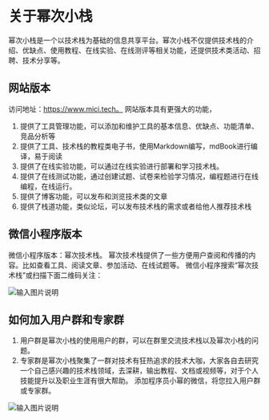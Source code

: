 # 关于幂次小栈

幂次小栈是一个以技术栈为基础的信息共享平台。幂次小栈不仅提供技术栈的介绍、优缺点、使用教程、在线实验、在线测评等相关功能，还提供技术类活动、招聘、技术分享等。

## 网站版本
访问地址：https://www.mici.tech。
网站版本具有更强大的功能，
1. 提供了工具管理功能，可以添加和维护工具的基本信息、优缺点、功能清单、竞品分析等
2. 提供了工具、技术栈的教程类电子书，使用Markdown编写，mdBook进行编译，易于阅读
3. 提供了在线实验功能，可以通过在线实验进行部署和学习技术栈。
4. 提供了在线测试功能，通过创建试题、试卷来检验学习情况，编程题进行在线编程，在线运行。
5. 提供了博客功能，可以发布和浏览技术类的文章
6. 提供了栈道功能，类似论坛，可以发布技术栈的需求或者给他人推荐技术栈

## 微信小程序版本
微信小程序版本：幂次技术栈。
幂次技术栈提供了一些方便用户查阅和传播的内容。比如查看工具、阅读文章、参加活动、在线试题等。
微信小程序搜索“幂次技术栈”或扫描下面二维码关注：

![输入图片说明](https://foruda.gitee.com/images/1674052665619775841/7252d336_7919859.jpeg "mp-stack.jpg")

## 如何加入用户群和专家群
1. 用户群是幂次小栈的使用用户的群，可以在群里交流技术栈以及幂次小栈的问题。
2. 专家群是幂次小栈聚集了一群对技术有狂热追求的技术大咖，大家各自去研究一个自己感兴趣的技术栈领域，去深耕，输出教程、文档或视频等，对于个人技能提升以及职业生涯有很大帮助。
添加程序员小幂的微信，将您拉入用户群或专家群。

![输入图片说明](https://foruda.gitee.com/images/1674100336750755468/f494cdd5_7919859.png "weixin-mi.png")


